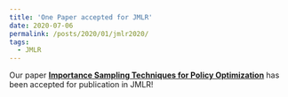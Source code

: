 ```yaml
---
title: 'One Paper accepted for JMLR'
date: 2020-07-06
permalink: /posts/2020/01/jmlr2020/
tags:
  - JMLR
---
```


Our paper <b>[Importance Sampling Techniques for Policy Optimization](/publication/0014-2020-Importance-Sampling-Techniques-for-Policy-Optimization)</b> has been accepted for publication in JMLR!
